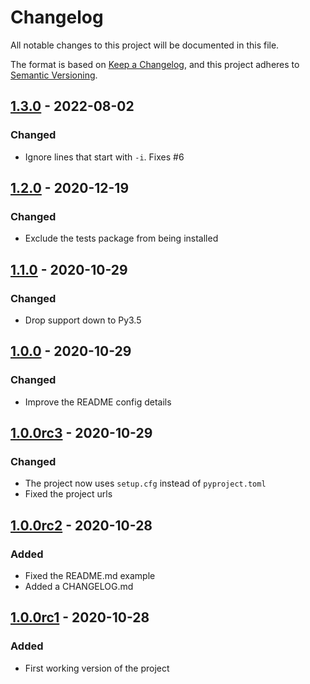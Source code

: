 # Changelog
All notable changes to this project will be documented in this file.

The format is based on [Keep a Changelog](https://keepachangelog.com/en/1.0.0/),
and this project adheres to [Semantic Versioning](https://semver.org/spec/v2.0.0.html).

## [1.3.0](https://pypi.org/project/setuptools-declarative-requirements/1.3.0/) - 2022-08-02
### Changed
- Ignore lines that start with `-i`. Fixes #6

## [1.2.0](https://pypi.org/project/setuptools-declarative-requirements/1.2.0/) - 2020-12-19
### Changed
- Exclude the tests package from being installed

## [1.1.0](https://pypi.org/project/setuptools-declarative-requirements/1.1.0/) - 2020-10-29
### Changed
- Drop support down to Py3.5

## [1.0.0](https://pypi.org/project/setuptools-declarative-requirements/1.0.0/) - 2020-10-29
### Changed
- Improve the README config details

## [1.0.0rc3](https://pypi.org/project/setuptools-declarative-requirements/1.0.0rc3/) - 2020-10-29
### Changed
- The project now uses `setup.cfg` instead of `pyproject.toml`
- Fixed the project urls

## [1.0.0rc2](https://pypi.org/project/setuptools-declarative-requirements/1.0.0rc2/) - 2020-10-28
### Added
- Fixed the README.md example
- Added a CHANGELOG.md

## [1.0.0rc1](https://pypi.org/project/setuptools-declarative-requirements/1.0.0rc1/) - 2020-10-28
### Added
- First working version of the project
